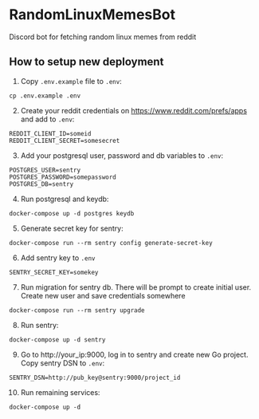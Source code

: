 # RandomLinuxMemesBot
Discord bot for fetching random linux memes from reddit


## How to setup new deployment
1. Copy `.env.example` file to `.env`:
```
cp .env.example .env
```

2. Create your reddit credentials on https://www.reddit.com/prefs/apps and add to `.env`:
```
REDDIT_CLIENT_ID=someid
REDDIT_CLIENT_SECRET=somesecret
```

3. Add your postgresql user, password and db variables to `.env`:
```
POSTGRES_USER=sentry
POSTGRES_PASSWORD=somepassword
POSTGRES_DB=sentry
```

4. Run postgresql and keydb:
```
docker-compose up -d postgres keydb
```

5. Generate secret key for sentry:
```
docker-compose run --rm sentry config generate-secret-key
```

6. Add sentry key to `.env`
```
SENTRY_SECRET_KEY=somekey
```

7. Run migration for sentry db. There will be prompt to create initial user. Create new user and save credentials somewhere
```
docker-compose run --rm sentry upgrade
```

8. Run sentry:
```
docker-compose up -d sentry
```

9. Go to http://your_ip:9000, log in to sentry and create new Go project. Copy sentry DSN to `.env`:
```
SENTRY_DSN=http://pub_key@sentry:9000/project_id
```

10. Run remaining services:
```
docker-compose up -d
```
